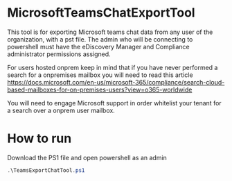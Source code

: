# MicrosoftTeamsChatExportTool  
This tool is for exporting Microsoft teams chat data from any user of the organization, with a pst file.
The admin who will be connecting to powershell must have the eDiscovery Manager and Compliance administrator permissions assigned.

For users hosted onprem keep in mind that if you have never performed a search for a onpremises mailbox you will need to read this article
https://docs.microsoft.com/en-us/microsoft-365/compliance/search-cloud-based-mailboxes-for-on-premises-users?view=o365-worldwide

You will need to engage Microsoft support in order whitelist your tenant for a search over a onprem user mailbox.

# How to run  

Download the  PS1 file and open powershell as an admin
``` powershell
.\TeamsExportChatTool.ps1
```
